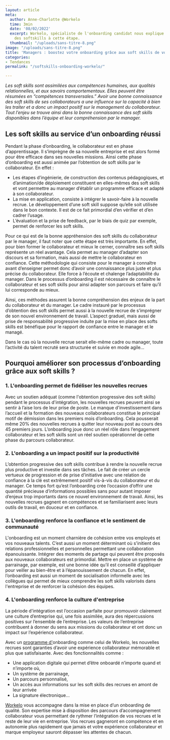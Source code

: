 ```yaml
---
layout: article
meta:
  author: Anne-Charlotte @Workelo
  time: 3min
  date: '08/02/2022'
  excerpt: Workelo, spécialiste de l'onboarding candidat nous explique l'importance
    des softskills à cette étape.
  thumbnail: "/uploads/sans-titre-8.png"
image: "/uploads/sans-titre-8.png"
title: 'Managers : boostez votre onboarding grâce aux soft skills de vos recrues'
categories:
- Tendances
permalink: "/softskills-onboarding-workelo/"

---
```

_Les soft skills sont assimilées aux compétences humaines, aux qualités relationnelles, et aux savoirs comportementaux. Elles peuvent être résumées en “compétences transversales.” Avoir une bonne connaissance des soft skills de ses collaborateurs a une influence sur la capacité à bien les traiter et a donc un impact positif sur le management du collaborateur. Tout l’enjeu se trouve ainsi dans la bonne connaissance des soft skills disponibles dans l’équipe et leur compréhension par le manager._

## **Les soft skills au service d’un onboarding réussi**

Pendant la phase d’onboarding, le collaborateur est en phase d’apprentissage. Il s’imprègne de sa nouvelle entreprise et est alors formé pour être efficace dans ses nouvelles missions. Ainsi cette phase d’onboarding est aussi animée par l’obtention de soft skills par le collaborateur. En effet :

* Les étapes d’ingénierie, de construction des contenus pédagogiques, et d’animation/de déploiement constituent en elles-mêmes des soft skills et vont permettre au manager d’établir un programme efficace et adapté à son collaborateur.
* La mise en application, consiste à intégrer le savoir-faire à la nouvelle recrue. Le développement d’une soft skill suppose qu’elle soit utilisée dans le bon contexte. Il est de ce fait primordial d’en vérifier et d’en cadrer l’usage.
* L’évaluation et la prise de feedback, par le biais de quiz par exemple, permet de renforcer les soft skills.

Pour ce qui est de la bonne appréhension des soft skills du collaborateur par le manager, il faut noter que cette étape est très importante. En effet, pour bien former le collaborateur et mieux le cerner, connaître ses soft skills représente un réel avantage. Cela permet au manager d’adapter son discours et sa formation, mais aussi de mettre le collaborateur en confiance. Cette méthodologie qui consiste pour le manager à connaître avant d’enseigner permet donc d’avoir une connaissance plus juste et plus précise du collaborateur. Elle force à l’écoute et chalenge l’adaptabilité du manager. Dans le processus d’onboarding il est nécessaire de connaître le collaborateur et ses soft skills pour ainsi adapter son parcours et faire qu’il lui corresponde au mieux.

Ainsi, ces méthodes assurent la bonne compréhension des enjeux de la part du collaborateur et du manager. Le cadre instauré par le processus d’obtention des soft skills permet aussi à la nouvelle recrue de s’imprégner de son nouvel environnement de travail. L’aspect graduel, mais aussi de prise de responsabilité progressive induite par la mise en place des softs skills est bénéfique pour le rapport de confiance entre le manager et le managé.

Dans le cas où la nouvelle recrue serait elle-même cadre ou manager, toute l’activité du talent recruté sera structurée et suivie en mode agile…

## **Pourquoi améliorer son processus d’onboarding grâce aux soft skills ?**

### **1. L'onboarding permet de fidéliser les nouvelles recrues**

Avec un soutien adéquat (comme l'obtention progressive des soft skills) pendant le processus d'intégration, les nouvelles recrues peuvent ainsi se sentir à l’aise lors de leur prise de poste. Le manque d'investissement dans l’accueil et la formation des nouveaux collaborateurs constitue le principal motif de démission dans les premiers mois d’onboarding. Cela pousserait même 20% des nouvelles recrues à quitter leur nouveau post au cours des 45 premiers jours. L’onboarding joue donc un réel rôle dans l’engagement collaborateur et les soft skills sont un réel soutien opérationnel de cette phase du parcours collaborateur.

### **2. L'onboarding a un impact positif sur la productivité**

L’obtention progressive des soft skills contribue à rendre la nouvelle recrue plus productive et investie dans ses tâches. Le fait de créer un cercle vertueux de progression et de prise d’initiative avec une relation de confiance à la clé est extrêmement positif vis-à-vis du collaborateur et du manager. Ce temps fort qu’est l’onboarding crée l’occasion d’offrir une quantité précieuse d’informations possibles sans pour autant imposer d’enjeux trop importants dans ce nouvel environnement de travail. Ainsi, les nouvelles recrues gagnent en compétences et se familiarisent avec leurs outils de travail, en douceur et en confiance.

### **3. L'onboarding renforce la confiance et le sentiment de communauté**

L'onboarding est un moment charnière de cohésion entre vos employés et vos nouveaux talents. C’est aussi un moment déterminant où s'initient des relations professionnelles et personnelles permettant une collaboration épanouissante. Intégrer des moments de partage qui peuvent être proposés aux nouveaux collaborateurs est primordial. Mettre en place un système de parrainage, par exemple, est une bonne idée qu’il est conseillé d’appliquer pour veiller au bien-être et à l’épanouissement de chacun. En effet, l’onboarding est aussi un moment de socialisation informelle avec les collègues qui permet de mieux comprendre les soft skills valorisés dans l'entreprise et de renforcer la cohésion des équipes.

### **4. L'onboarding renforce la culture d'entreprise**

La période d'intégration est l’occasion parfaite pour promouvoir clairement une culture d’entreprise qui, une fois assimilée, aura des répercussions positives sur l’ensemble de l’entreprise. Les valeurs de l’entreprise contribuent à donner du sens aux missions du collaborateur et ont donc un impact sur l’expérience collaborateur.

Avec un [programme d'](https://360learning.com/fr/blog/modeles-onboarding-checklist/)onboarding comme celui de Workelo, les nouvelles recrues sont garanties d’avoir une expérience collaborateur mémorable et plus que satisfaisante. Avec des fonctionnalités comme :

* Une application digitale qui permet d’être onboardé n’importe quand et n’importe où,
* Un système de parrainage,
* Un parcours personnalisé,
* Un accès aux informations sur les soft skills des recrues en amont de leur arrivée
* La signature électronique…

[Workelo](https://www.workelo.eu/) vous accompagne dans la mise en place d’un onboarding de qualité. Son expertise mise à disposition des parcours d’accompagnement collaborateur vous permettant de rythmer l’intégration de vos recrues et le reste de leur vie en entreprise. Vos recrues gagneront en compétence et en autonomie plus rapidement que jamais et votre expérience collaborateur et marque employeur sauront dépasser les attentes de chacun.